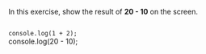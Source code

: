 In this exercise,
show the result of
**20 - 10** on the screen.

<codeblock language="javascript" type="exercise" testMode="fixedInput">
<code>
console.log(1 + 2);
</code>

<solution>
console.log(20 - 10);
</solution>
</codeblock>
